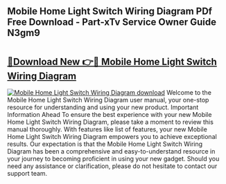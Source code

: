 ## Mobile Home Light Switch Wiring Diagram PDf Free Download - Part-xTv Service Owner Guide N3gm9

# <h2><a href="http://dftka88.blite.top/?on=Mobile+Home+Light+Switch+Wiring+Diagram">🔗Download New 👉🔴 Mobile Home Light Switch Wiring Diagram</a></h2>

[![Mobile Home Light Switch Wiring Diagram download](https://i.imgur.com/lujVjoI.png)](http://dftka88.blite.top/?on=Mobile+Home+Light+Switch+Wiring+Diagram)
Welcome to the Mobile Home Light Switch Wiring Diagram user manual, your one-stop resource for understanding and using your new product. Important Information Ahead To ensure the best experience with your new Mobile Home Light Switch Wiring Diagram, please take a moment to review this manual thoroughly. With features like list of features, your new Mobile Home Light Switch Wiring Diagram empowers you to achieve exceptional results. Our expectation is that the Mobile Home Light Switch Wiring Diagram has been a comprehensive and easy-to-understand resource in your journey to becoming proficient in using your new gadget. Should you need any assistance or clarification, please do not hesitate to contact our support team.
